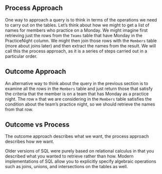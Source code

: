 

## Process Approach

One way to approach a query is to think in terms of the operations we need to carry out on the tables.
Let’s think about how we might to get a list of names for members who practice on a Monday.
We might imagine first retrieving just the rows from the `Teams` table that have Monday in the PracticeNight column.
We might then join those rows with the `Members` table (more about joins later) and then extract the names from the result.
We will call this the process approach, as it is a series of steps carried out in a particular order.

##  Outcome Approach

An alternative way to think about the query in the previous section is to examine all the rows in the `Members` table
and just return those that satisfy the criteria that the member is on a team that has Monday as a practice night.
The row `m` that we are considering in the `Members` table satisfies the condition about the team’s practice night,
so we should retrieve the names from that row.

## Outcome vs Process

The outcome approach describes what we want, the process approach describes how we want.

Older versions of SQL were purely based on relational calculus in that you described what you wanted to retrieve
rather than how. Modern implementations of SQL allow you to explicitly specify algebraic operations such as
joins, unions, and intersections on the tables as well.